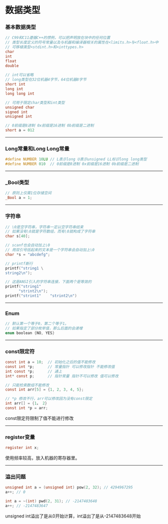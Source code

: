 # 数据类型

### 基本数据类型

```c
// C99和C11遵循C++的惯例，可以把声明放在块中的任何位置
// 类型长度定义的符号常量以及与机器和编译器相关的属性在<limits.h>与<float.h>中
// 可移植类型<stdint.h>和<inttypes.h>
char
int
float
double
    
// int可以省略
// long类型在32位机器4字节，64位机器8字节
short int
long int
long long int

// 可用于限定char类型和int类型
unsigned char
signed int
unsigned int

// 0前缀是8进制 0x前缀是16进制 0b前缀是二进制
short a = 012			
```

------

### Long常量和Long Long常量

```c
#define NUMBER 10LU // L表示long U表示unsigned LL标识long long类型
#define NUMBER 010  // 0前缀是8进制 0x前缀是16进制 0b前缀是二进制
```

------

### _Bool类型

```c
// 原则上仅需1位存储空间
_Bool a = 1;
```

------

### 字符串

```c
// \0是空字符串，字符串一定以空字符串结束
// 如果没有\0就是字符数组，而有\0就构成了字符串
char s[40];

// scanf也会自动加上\0
// 用双引号括起来的文本是一个字符串会自动加上\0
char *s = "abcdefg";

// printf断行
printf("string1 \
string2\n");

// 这是ANSI引入的字符串连接，下面两个是等效的
printf("string1"
      "strint2\n");
printf("strint1"    "strint2\n")
```

------

### Enum

```c
// 默认第一个等于0，第二个等于1。
// 如果指定了部分枚举值，那么后面的会递增
enum boolean {NO, YES}
```

------

### const限定符

```c
const int a = 10;  // 初始化之后的值不能修改
const int *p;	   // 常量指针 可以修改指针 不能修改值
int const *p;	   // 通上
int* const p;      // 指针常量 指针不可以修改 值可以修改

// 只能检索数组不能修改
const int arr[5] = {1, 2, 3, 4, 5};

// *p 修改不行，arr可以修改因为没有const限定
int arr[] = {1， 2}
const int *p = arr;
```

const限定符限制了值不能进行修改

------

### register变量

```c
register int x;
```

使用频率较高，放入机器的寄存器里。

------

### 溢出问题

```c
unsigned int a = (unsigned int) pow(2, 32); // 4294967295
a++; // 0

int a = ~(int) pwd(2, 31); // -2147483648
a++; // -2147483647
```

unsigned int溢出了是从0开始计算，int溢出了是从-2147483648开始

